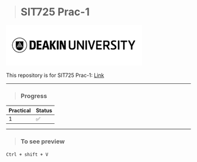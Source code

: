 > # SIT725 Prac-1
![deakin_logo](public/images/deakin_logo.png)

This repository is for SIT725 Prac-1: [Link](https://github.com/abvitasa/sit725-2022-t2-prac1)

---

> ### Progress
| Practical | Status |
|:----------|--------|
| 1         | ✅     |

---


> ### To see preview
```
Ctrl + shift + V
```

